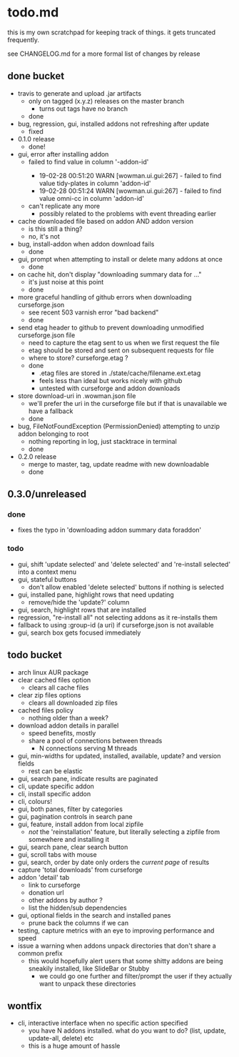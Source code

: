 # todo.md

this is my own scratchpad for keeping track of things. it gets truncated frequently.

see CHANGELOG.md for a more formal list of changes by release

## done bucket

* travis to generate and upload .jar artifacts
    - only on tagged (x.y.z) releases on the master branch
        - turns out tags have no branch
    - done
* bug, regression, gui, installed addons not refreshing after update
    - fixed
* 0.1.0 release
    - done!
* gui, error after installing addon
    - failed to find value <something> in column '-addon-id'
        - 19-02-28 00:51:20 WARN [wowman.ui.gui:267] - failed to find value tidy-plates in column 'addon-id'
        - 19-02-28 00:51:24 WARN [wowman.ui.gui:267] - failed to find value omni-cc in column 'addon-id'
    - can't replicate any more
        - possibly related to the problems with event threading earlier
* cache downloaded file based on addon AND addon version
    - is this still a thing?
    - no, it's not
* bug, install-addon when addon download fails
    - done
* gui, prompt when attempting to install or delete many addons at once
    - done
* on cache hit, don't display "downloading summary data for ..."
    - it's just noise at this point
    - done
* more graceful handling of github errors when downloading curseforge.json
    - see recent 503 varnish error "bad backend"
    - done
* send etag header to github to prevent downloading unmodified curseforge.json file
    - need to capture the etag sent to us when we first request the file
    - etag should be stored and sent on subsequent requests for file
    - where to store? curseforge.etag ?
    - done
        - .etag files are stored in ./state/cache/filename.ext.etag
        - feels less than ideal but works nicely with github
        - untested with curseforge and addon downloads
* store download-uri in .wowman.json file
    - we'll prefer the uri in the curseforge file but if that is unavailable we have a fallback
    - done
* bug, FileNotFoundException (PermissionDenied) attempting to unzip addon belonging to root
	- nothing reporting in log, just stacktrace in terminal
	- done
* 0.2.0 release
    - merge to master, tag, update readme with new downloadable
    - done

## 0.3.0/unreleased

### done

* fixes the typo in 'downloading addon summary data foraddon'

### todo

* gui, shift 'update selected' and 'delete selected' and 're-install selected' into a context menu
* gui, stateful buttons
    - don't allow enabled 'delete selected' buttons if nothing is selected
* gui, installed pane, highlight rows that need updating
    - remove/hide the 'update?' column
* gui, search, highlight rows that are installed
* regression, "re-install all" not selecting addons as it re-installs them
* fallback to using :group-id (a uri) if curseforge.json is not available
* gui, search box gets focused immediately

## todo bucket

* arch linux AUR package
* clear cached files option
    - clears all cache files
* clear zip files options
    - clears all downloaded zip files
* cached files policy
    - nothing older than a week?
* download addon details in parallel
    - speed benefits, mostly
    - share a pool of connections between threads
        - N connections serving M threads
* gui, min-widths for updated, installed, available, update? and version fields
    - rest can be elastic
* gui, search pane, indicate results are paginated
* cli, update specific addon
* cli, install specific addon
* cli, colours!
* gui, both panes, filter by categories
* gui, pagination controls in search pane
* gui, feature, install addon from local zipfile
    - *not* the 'reinstallation' feature, but literally selecting a zipfile from somewhere and installing it
* gui, search pane, clear search button
* gui, scroll tabs with mouse
* gui, search, order by date only orders the *current page* of results
* capture 'total downloads' from curseforge
* addon 'detail' tab
    - link to curseforge
    - donation url
    - other addons by author ?
    - list the hidden/sub dependencies
* gui, optional fields in the search and installed panes
    - prune back the columns if we can
* testing, capture metrics with an eye to improving performance and speed
* issue a warning when addons unpack directories that don't share a common prefix
    - this would hopefully alert users that some shitty addons are being sneakily installed, like SlideBar or Stubby
        - we could go one further and filter/prompt the user if they actually want to unpack these directories
        
## wontfix

* cli, interactive interface when no specific action specified
    - you have N addons installed. what do you want to do? (list, update, update-all, delete) etc
    - this is a huge amount of hassle
